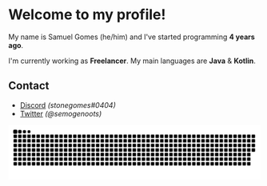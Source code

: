 # Welcome to my profile!
My name is Samuel Gomes (he/him) and I've started programming **4 years ago**.

I'm currently working as **Freelancer**. My main languages are **Java** & **Kotlin**.

## Contact
- [Discord](https://discord.com/users/488885110251192330) *(stonegomes#0404)*
- [Twitter](https://twitter.com/semogenoots) *(@semogenoots)*

![snake gif](https://github.com/stooneg0mes/stooneg0mes/blob/output/github-contribution-grid-snake.svg)

